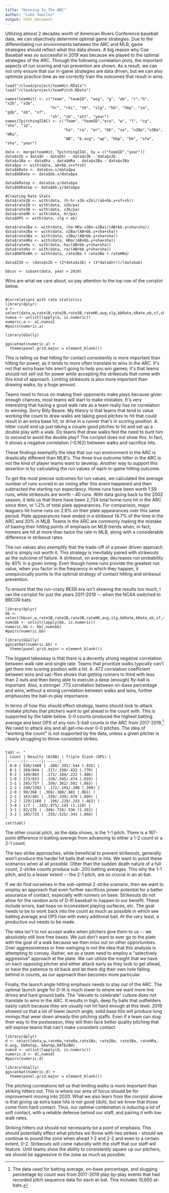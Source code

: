 ```yaml
---
title: "Winning In The ARC"
author: "Luke Smailes"
output: html_document
---
```


Utilizing almost 2 decades worth of American Rivers Conference baseball data, we can objectively determine optimal game strategies. Due to the differentiating run enviornments between the ARC and MLB, game strategies should reflect what this data shows. A big reason why Coe Baseball was so successful in 2019 was because we played to the optimal strategies of the ARC. Through the following correlation plots, the important aspects of run scoring and run prevention are shown. As a result, we can not only ensure that our in-game strategies are data driven, but we can also optimize practice time as we correctly train the outcomes that result in wins.  
```{r setup, include=FALSE}
load("/cloud/project/teamHit.RData")
load("/cloud/project/teamPitch.RData")

names(teamHit) <- c("team", "teamID", "avg", "g", "ab", "r","h", "x2b", "x3b", 
                    "hr", "rbi", "tb", "slg", "bb", "hbp", "so", "gdp", "ob", "sf", 
                    "sh", "sb", "att", "year")
names(TpitchingIIAC) <- c("Team", "teamID","era", "w", "l", "cg", "sho", "ip", 
                          "ha", "ra", "er", "bb", "so", "x2Ba","x3Ba", "HRa", 
                          "AB", "b.avg", "wp", "hbp", "bk", "sfa", "sha", "year")  

data <- merge(teamHit, TpitchingIIAC, by = c("teamID","year"))
data$x1b = data$h - data$hr - data$x3b - data$x2b
data$x1Ba <- data$ha - data$HRa - data$x2Ba - data$x3Ba
data$pa <- with(data, ab+bb.x+sf+sh)
data$kRate <- data$so.x/data$pa
data$bbRate <- data$bb.x/data$pa

data$kRatep <- data$so.y/data$pa
data$bbRatep <- data$bb.y/data$pa

#Creating Rate Stats
data$rate1B <- with(data, (h-hr-x3b-x2b)/(ab+bb.x+sf+sh))
data$rate2B <- with(data, x2b/pa)
data$rate3B <- with(data, x3b/pa)
data$rateHR <- with(data, hr/pa)
data$OPS <- with(data, slg + ob)

data$rate1Ba <- with(data, (ha-HRa-x3Ba-x2Ba)/(AB+bb.y+sha+sha))
data$rate2Ba <- with(data, x2Ba/(AB+bb.y+sha+sha))
data$rate3Ba <- with(data, x3Ba/(AB+bb.y+sha+sha))
data$rateHRa <- with(data, HRa/(AB+bb.y+sha+sha))
data$rateHa <- with(data, ha/(AB+bb.y+sha+sha))
data$rateRa <- with(data, ra/(AB+bb.y+sha+sha))
data$RATExBH <- with(data, rate2Ba + rate3Ba + rateHRa)

data$ISO <- (data$x2b + (2*data$x3b) + (3*data$hr))/(data$ab)

bbcor <- subset(data, year > 2010)
```

Wins are what we care about, so pay attention to the top row of the corrplot below. 

```{r Hitting, echo=FALSE, warning=FALSE, message=FALSE}

#Correlations with rate statistics
library(dplyr)
a <- select(data,w,rate1B,rate2B,rate3B,rateHR,avg,slg,bbRate,kRate,ob,sf,sh,sb)
numsa <- unlist(lapply(a, is.numeric))
numeric.a <- a[,numsa]
#pairs(numeric.a)

library(GGally)
```

```{r scatter, fig.height=10, fig.width=12}
ggscatmat(numeric.a) +
  theme(panel.grid.major = element_blank())
```

This is telling us that hitting for contact consistently is more important than hitting for power, as it tends to more often translate to wins in the ARC. It's not that extra base hits aren't going to help you win games; it's that teams should not sell out for power while accepting the strikeouts that come with this kind of approach. Limiting strikeouts is also more important than drawing walks, by a huge amount.

Teams need to focus on making their opponents make plays because given enough chances, most teams will start to make mistakes. It's very interesting that having a good walk rate as a team really has no correlation to winning. Sorry Billy Beane. My theory is that teams that tend to value working the count to draw walks are taking good pitches to hit that could result in an extra base hit, or drive in a runner that's in scoring position. A hitter could end up just taking a couple good pitches to hit and set up a double play with a walk. Do teams that draw walks feel the need to bunt him to second to avoid the double play? The corrplot does not show this. In fact, it shows a negative correlation (-0.162) between walks and sacrifice hits.

These findings exemplify the idea that our run environment in the ARC is drastically different than MLB's. The three true outcome hitter in the ARC is not the kind of player teams want to develop. Another way to support this assertion is by calculating the run values of each in-game hitting outcome.

To get the most precise outcomes for run values, we calculated the average number of runs scored in an inning after this event happened and then subtracted the starting run expectancy. Home runs have been worth 1.59 runs, while strikeouts are worth -.40 runs. With data going back to the 2002 season, it tells us that there have been 2,734 total home runs hit in the ARC since then, or 1.2% of total plate appearances. For comparison, major leaguers hit home runs on 2.9% on their plate appearances over this same period. Plate appearances have ended in a strikeout 14.7% of the time in the ARC and 20% in MLB. Teams in the ARC are commonly making the mistake of basing their hitting points of emphasis on MLB trends when, in fact; homers are hit at more than twice the rate in MLB, along with a considerable difference in strikeout rates.

The run values also exemplify that the trade-off of a power driven approach and is simply not worth it. This strategy is inevitably paired with strikeouts as the outcome of failure. A strikeout, on average, decreases run probability by 40% in a given inning. Even though home runs provide the greatest run value, when you factor in the frequency in which they happen, it unequivocally points to the optimal strategy of contact hitting and strikeout prevention. 

To ensure that the run-crazy BESR era isn't skewing the results too much, I ran the corrplot for just the years 2011-2019 -- when the NCAA switched to BBCOR bats.

```{r Hitting BBCOR, echo=FALSE, fig.height=10, fig.width=12}
library(dplyr)
bb <- select(bbcor,w,rate1B,rate2B,rate3B,rateHR,avg,slg,bbRate,kRate,ob,sf,sh,sb)
numsbb <- unlist(lapply(bb, is.numeric))
numeric.bb <- bb[,numsbb]
#pairs(numeric.bb)

library(GGally)
ggscatmat(numeric.bb) +
  theme(panel.grid.major = element_blank())
```

The biggest takeaway is that there is a decently strong negative correlation between walk rate and single rate. Teams that prioritize walks typically can't get them into scoring position with a hit. A .472 correlation coefficient between wins and sac-flies shows that getting runners to third with less than 2 outs and then being able to execute a deep (enough) fly-ball is important. Also, a stronger .773 correlation between on-base percentage and wins, without a strong correlation between walks and wins, further emphasizes the ball-in-play importance. 

In terms of how this should effect strategy, teams should look to attack mistake pitches that pitchers want to get ahead in the count with. This is supported by the table below. 0-0 counts produced the highest batting average and best OPS of any non-3-ball counts in the ARC from 2017-2019.[^1] We need to attack any and all get-me-over 0-0 pitches. The idea of "working the count" is not supported by the data, unless a given pitcher is clearly struggling to throw consistent strikes. 

[^1]: The data used for batting average, on-base percentage, and slugging percentage by count was from 2017-2019 play-by-play events that had recorded pitch sequence data for each at-bat. This includes 10,650 at-bats. 

```{r table2, echo=FALSE, message=FALSE, warnings=FALSE, results='asis'}

tabl <- "
| Count | Results (H/AB) | Triple Slash (OPS) |
|:-----:|:-----:|:-----:|
| 0-0 | 556/1460 | .380/.391/.544 (.935) |
| 0-1 | 268/844 | .317/.338/.432 (.770) |
| 0-2 | 149/865 | .172/.184/.222 (.406) |
| 1-0 | 273/833 | .328/.345/.474 (.819) |
| 1-1 | 265/757 | .350/.362/.501 (.863) |
| 1-2 | 240/1392 | .172/.191/.208 (.399) |
| 2-0 | 99/268 | .369/.380/.481 (.861) |
| 2-1 | 163/481 | .339/.339/.470 (.809) |
| 2-2 | 229/1168 | .196/.219/.243 (.462) |
| 3-0 | 1/7 | .143/.975/.143 (1.118) |
| 3-1 | 82/235 | .349/.726/.536 (1.262) |
| 3-2 | 185/725 | .255/.525/.343 (.868) |
"
cat(tabl)
```
The other crucial pitch, as the data shows, is the 1-1 pitch. There is a 167-point difference in batting averege from advancing to either a 1-2 count or a 2-1 count.  

The two strike approaches, while beneficial to prevent strikeouts, generally won't produce the harder hit balls that result in hits. We want to aviod these scenarios when at all possible. Other than the sudden death nature of a full count, 2-strike counts produce sub-.200 batting averages. This why the 1-1 pitch, and to a lesser extent -- the 2-1 pitch, are so crucial in an at-bat. 

If we do find ourselves in the sub-optimal 2-strike scenario, then we want to employ an approach that even further sacrifices power potential for a better assurance of contact, especially with runners on base. Strikeouts do not allow for the random acts of D-III baseball to happen to our benefit. These include errors, bad hops on inconsistent playing surfaces, etc. The goal needs to be to work back into the count as much as possible in which see batting average and OPS rise with every additonal ball. At the very least, a productive out needs to be made.

The idea isn't to not accept walks when pitchers give them to us -- we absolutely still love free bases. We just don't want to ever go to the plate with the goal of a walk because we then miss out on other opportunities. Over aggressiveness or free-swinging is not the idea that this analysis is attempting to convey. Rather, we as a team need to employ a "selectively aggressive" approach at the plate. We can utilize the insight that we have on each opposing pitcher and either attack early as they look to get ahead, or have the patience to sit back and let them dig their own hole falling behind in counts, as our approach then becomes more particular.  

Finally, the launch angle hitting emphasis needs to stay out of the ARC. The optimal launch angle for D-III is much lower to where we want more line drives and hard ground balls. The "elevate to celebrate" culture does not translate to wins in the ARC. It results in high, deep fly balls that outfielders easily catch because they are usually not hit hard enough at this level. 2019 showed us that a lot of lower launch angle, solid base hits will produce long innings that wear down already thin pitching staffs. Even if a team can slug their way to the postseason, they will then face better quality pitching that will expose teams that can't make consistent contact.

```{r Pitching, echo=FALSE, fig.height=10, fig.width=12}
library(dplyr)
d <- select(data,w,rateHa,rateRa,rate1Ba, rate2Ba, rate3Ba, rateHRa, b.avg, bbRatep, kRatep,RATExBH)
numsd <- unlist(lapply(d, is.numeric))
numeric.d <- d[,numsd]
#pairs(numeric.d)

library(GGally)
ggscatmat(numeric.d) +
  theme(panel.grid.major = element_blank())
```

The pitching correlations tell us that limiting walks is more important than striking hitters out. This is where our area of focus should be for improvement moving into 2020. What we also learn from the corrplot above is that giving up extra base hits is not good (duh), but we know that those come from hard contact. Thus, our optimal combination is inducing a lot of soft contact, with a reliable defense behind our staff, and pairing it with low walk rates. 
 
Striking hitters out should not necessarily be a point of emphasis. This should potentially effect what pitches we throw with two strikes - should we continue to pound the zone when ahead 1-2 and 2-2 and even to a certain extent, 0-2. Strikeouts will come naturally with the stuff that our staff will feature. Until teams show the ability to consistently square up our pitchers, we should be aggressive in the zone as much as possible.

